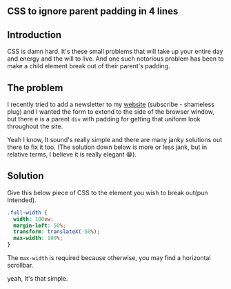 ## CSS to ignore parent padding in 4 lines

## Introduction

CSS is damn hard. It's these small problems that will take up your entire day and energy and the will to live. And one such notorious problem has been to make a child element break out of their parent's padding. 

## The problem

I recently tried to add a newsletter to my [website](https://milindsoorya.site/) (subscribe - shameless plug) and I wanted the form to extend to the side of the browser window, but there e is a parent `div` with padding for getting that uniform look throughout the site.

Yeah I know, It sound's really simple and there are many janky solutions out there to fix it too. (The solution down below is more or less jank, but in relative terms, I believe it is really elegant 😁).

## Solution

Give this below piece of CSS to the element you wish to break out(pun Intended).
```css
.full-width {
  width: 100vw;
  margin-left: 50%;
  transform: translateX(-50%);
  max-width: 100%;
}
```
The `max-width` is required because otherwise, you may find a horizontal scrollbar.

yeah, It's that simple.